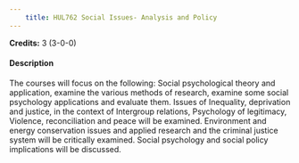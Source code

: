 ```yaml
---
    title: HUL762 Social Issues- Analysis and Policy
---
```

**Credits:** 3 (3-0-0)



#### Description 
The courses will focus on the following: Social psychological theory and application, examine the various methods of research, examine some social psychology applications and evaluate them. Issues of Inequality, deprivation and justice, in the context of Intergroup relations, Psychology of legitimacy, Violence, reconciliation and peace will be examined. Environment and energy conservation issues and applied research and the criminal justice system will be critically examined. Social psychology and social policy implications will be discussed.